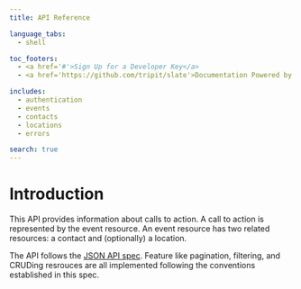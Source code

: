 ```yaml
---
title: API Reference

language_tabs:
  - shell

toc_footers:
  - <a href='#'>Sign Up for a Developer Key</a>
  - <a href='https://github.com/tripit/slate'>Documentation Powered by Slate</a>

includes:
  - authentication
  - events
  - contacts
  - locations
  - errors

search: true
---
```


# Introduction

This API provides information about calls to action.  A call to action is
represented by the event resource.  An event resource has two related
resources: a contact and (optionally) a location.

The API follows the [JSON API spec](http://jsonapi.org/).  Feature like
pagination, filtering, and CRUDing resrouces are all implemented following the
conventions established in this spec.

